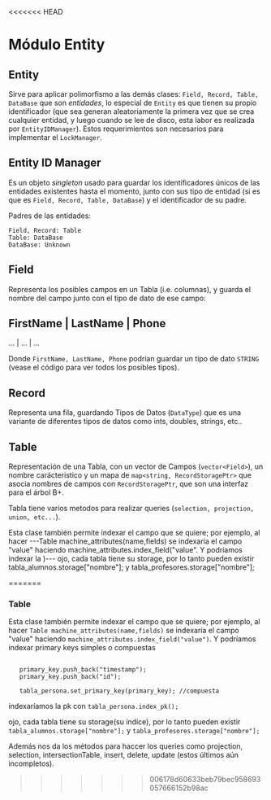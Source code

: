<<<<<<< HEAD
# Módulo Entity

## Entity
Sirve para aplicar polimorfismo a las demás clases: `Field, Record, Table, DataBase` que
son *entidades*, lo especial de `Entity` es que tienen su propio identificador (que sea 
generan aleatoriamente la primera vez que se crea cualquier entidad, y luego cuando se lee
de disco, esta labor es realizada por `EntityIDManager`). Estos requerimientos son necesarios 
para implementar el `LockManager`. 

## Entity ID Manager
Es un objeto *singleton* usado para guardar los identificadores únicos de las entidades
existentes hasta el momento, junto con sus tipo de entidad (si es que es `Field, Record,
Table, DataBase`) y el identificador de su padre.

Padres de las entidades:

```
Field, Record: Table
Table: DataBase
DataBase: Unknown
```

## Field 
Representa los posibles campos en un Tabla (i.e. columnas), y guarda el nombre del campo 
junto con el tipo de dato de ese campo:

FirstName | LastName | Phone
------------------------------
   ...    |   ...    |  ...

Donde `FirstName, LastName, Phone` podrian guardar un tipo de dato `STRING` (vease el
código para ver todos los posibles tipos).

## Record 
Representa una fila, guardando Tipos de Datos (`DataType`) que es una variante de
diferentes tipos de datos como ints, doubles, strings, etc..

## Table
Representación de una Tabla, con un vector de Campos (`vector<Field>`), un nombre
carácteristico y un mapa de `map<string, RecordStoragePtr>` que asocia nombres de campos
con `RecordStoragePtr`, que son una interfaz para el árbol B+.

Tabla tiene varios metodos para realizar queries (`selection, projection, union,
etc...`).

Esta clase también permite indexar el campo que se  quiere; por ejemplo, al hacer ---Table machine_attributes(name,fields) se indexaría el campo "value" haciendo machine_attributes.index_field("value". Y podríamos indexar la )---
ojo, cada tabla tiene su storage, por lo tanto pueden existir tabla_alumnos.storage["nombre"]; y tabla_profesores.storage["nombre"];

=======
### Table
Esta clase también permite indexar el campo que se  quiere; por ejemplo, al hacer ```Table machine_attributes(name,fields)``` se indexaría el campo "value" haciendo ```machine_attributes.index_field("value")```. Y podríamos indexar primary keys simples o compuestas 
 ```vector<string> primary_key;
 
    primary_key.push_back("timestamp");
    primary_key.push_back("id");
    
    tabla_persona.set_primary_key(primary_key); //compuesta 
 ```
indexaríamos la pk con ```tabla_persona.index_pk();```

ojo, cada tabla tiene su storage(su índice), por lo tanto pueden existir ```tabla_alumnos.storage["nombre"];``` y ```tabla_profesores.storage["nombre"];```

Además nos da los métodos para haccer los queries como projection, selection, intersectionTable, insert, delete, update (estos últimos aún incompletos). 
>>>>>>> 006178d60633beb79bec958693057666152b98ac
